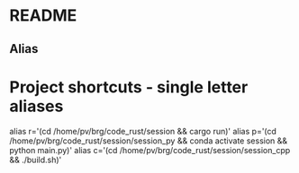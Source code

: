 # README

## Alias

# Project shortcuts - single letter aliases
alias r='(cd /home/pv/brg/code_rust/session && cargo run)'
alias p='(cd /home/pv/brg/code_rust/session/session_py && conda activate session && python main.py)'
alias c='(cd /home/pv/brg/code_rust/session/session_cpp && ./build.sh)'
